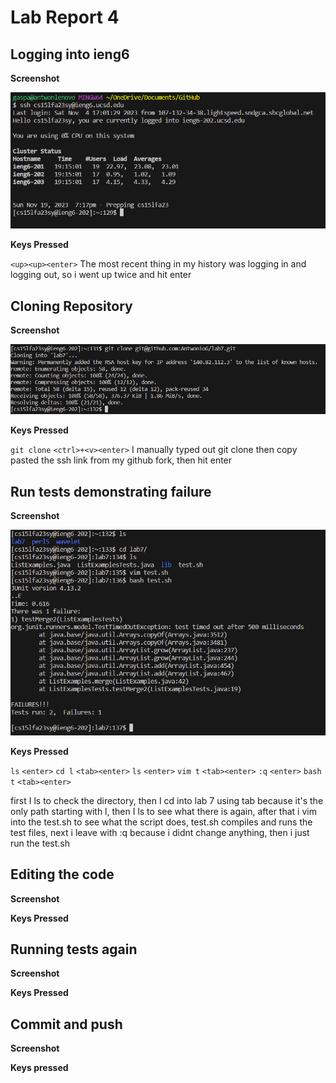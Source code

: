 # Lab Report 4


## Logging into ieng6

**Screenshot**

![image](https://raw.githubusercontent.com/AntwonioG/cse15l-lab-reports/main/screenshots/lab4image%20(1).png)

**Keys Pressed**

`<up><up><enter>`
The most recent thing in my history was logging in and logging out, so i went up twice and hit enter

## Cloning Repository

**Screenshot**

![image](https://raw.githubusercontent.com/AntwonioG/cse15l-lab-reports/main/screenshots/lab4image%20(2).png)

**Keys Pressed**

`git clone` `<ctrl>+<v><enter>`
I manually typed out git clone then copy pasted the ssh link from my github fork, then hit enter

## Run tests demonstrating failure

**Screenshot**

![image](https://raw.githubusercontent.com/AntwonioG/cse15l-lab-reports/main/screenshots/lab4image%20(3).png)


**Keys Pressed**

`ls` `<enter>` `cd l` `<tab><enter>` `ls` `<enter>` `vim t` `<tab><enter>` `:q` `<enter>` `bash t` `<tab><enter>`

first I ls to check the directory, then I cd into lab 7 using tab because it's the only path starting with l, then I ls to see what there is again, after that i vim into the test.sh to see what the script does, test.sh compiles and runs the test files, next i leave with :q because i didnt change anything, then i just run the test.sh

## Editing the code

**Screenshot**

**Keys Pressed**

## Running tests again

**Screenshot**

**Keys Pressed**

## Commit and push

**Screenshot**

**Keys pressed**


